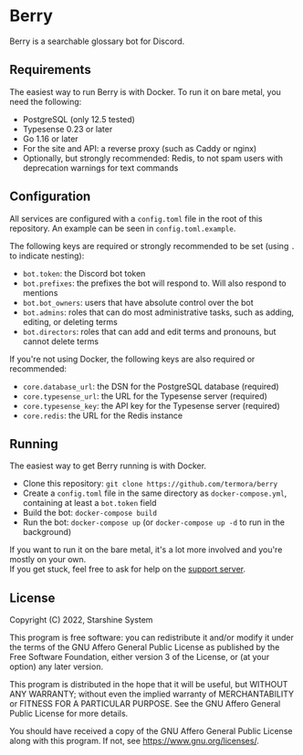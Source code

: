 # Berry

Berry is a searchable glossary bot for Discord.

## Requirements

The easiest way to run Berry is with Docker. To run it on bare metal, you need the following:

- PostgreSQL (only 12.5 tested)
- Typesense 0.23 or later
- Go 1.16 or later
- For the site and API: a reverse proxy (such as Caddy or nginx)
- Optionally, but strongly recommended: Redis, to not spam users with deprecation warnings for text commands

## Configuration

All services are configured with a `config.toml` file in the root of this repository.
An example can be seen in `config.toml.example`.

The following keys are required or strongly recommended to be set (using `.` to indicate nesting):
- `bot.token`: the Discord bot token
- `bot.prefixes`: the prefixes the bot will respond to. Will also respond to mentions
- `bot.bot_owners`: users that have absolute control over the bot
- `bot.admins`: roles that can do most administrative tasks, such as adding, editing, or deleting terms
- `bot.directors`: roles that can add and edit terms and pronouns, but cannot delete terms

If you're not using Docker, the following keys are also required or recommended:
- `core.database_url`: the DSN for the PostgreSQL database (required)
- `core.typesense_url`: the URL for the Typesense server (required)
- `core.typesense_key`: the API key for the Typesense server (required)
- `core.redis`: the URL for the Redis instance

## Running

The easiest way to get Berry running is with Docker.

- Clone this repository: `git clone https://github.com/termora/berry`
- Create a `config.toml` file in the same directory as `docker-compose.yml`, containing at least a `bot.token` field
- Build the bot: `docker-compose build`
- Run the bot: `docker-compose up` (or `docker-compose up -d` to run in the background)

If you want to run it on the bare metal, it's a lot more involved and you're mostly on your own.  
If you get stuck, feel free to ask for help on the [support server](https://termora.org/server).

## License

Copyright (C) 2022, Starshine System

This program is free software: you can redistribute it and/or modify
it under the terms of the GNU Affero General Public License as published by
the Free Software Foundation, either version 3 of the License, or
(at your option) any later version.

This program is distributed in the hope that it will be useful,
but WITHOUT ANY WARRANTY; without even the implied warranty of
MERCHANTABILITY or FITNESS FOR A PARTICULAR PURPOSE.  See the
GNU Affero General Public License for more details.

You should have received a copy of the GNU Affero General Public License
along with this program.  If not, see <https://www.gnu.org/licenses/>.
